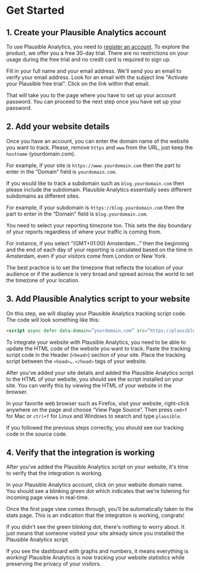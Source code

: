 # Get Started

## 1. Create your Plausible Analytics account

To use Plausible Analytics, you need to [register an account](https://plausible.io/register). To explore the product, we offer you a free 30-day trial. There are no restrictions on your usage during the free trial and no credit card is required to sign up.

Fill in your full name and your email address. We'll send you an email to verify your email address. Look for an email with the subject line "Activate your Plausible free trial". Click on the link within that email.

That will take you to the page where you have to set up your account password. You can proceed to the next step once you have set up your password.

## 2. Add your website details

Once you have an account, you can enter the domain name of the website you want to track. Please, remove `https` and `www` from the URL, just keep the `hostname` (yourdomain.com).

For example, if your site is `https://www.yourdomain.com` then the part to enter in the “Domain” field is `yourdomain.com`.

If you would like to track a subdomain such as `blog.yourdomain.com` then please include the subdomain. Plausible Analytics essentially sees different subdomains as different sites.

For example, if your subdomain is `https://blog.yourdomain.com` then the part to enter in the “Domain” field is `blog.yourdomain.com`.

You need to select your reporting timezone too. This sets the day boundary of your reports regardless of where your traffic is coming from.

For instance, if you select “(GMT+01:00) Amsterdam…” then the beginning and the end of each day of your reporting is calculated based on the time in Amsterdam, even if your visitors come from London or New York.

The best practice is to set the timezone that reflects the location of your audience or if the audience is very broad and spread across the world to set the timezone of your location.

## 3. Add Plausible Analytics script to your website

On this step, we will display your Plausible Analytics tracking script code. The code will look something like this:

```html
<script async defer data-domain=”yourdomain.com” src=”https://plausible.io/js/plausible.js”></script>
```

To integrate your website with Plausible Analytics, you need to be able to update the HTML code of the website you want to track. Paste the tracking script code in the Header (`<head>`) section of your site. Place the tracking script between the `<head>….</head>` tags of your website.

After you've added your site details and added the Plausible Analytics script to the HTML of your website, you should see the script installed on your site. You can verify this by viewing the HTML of your website in the browser.

In your favorite web browser such as Firefox, visit your website, right-click anywhere on the page and choose “View Page Source”. Then press `cmd+f` for Mac or `ctrl+f` for Linux and Windows to search and type `plausible`.

If you followed the previous steps correctly, you should see our tracking code in the source code.

## 4. Verify that the integration is working

After you've added the Plausible Analytics script on your website, it's time to verify that the integration is working.

In your Plausible Analytics account, click on your website domain name. You should see a blinking green dot which indicates that we’re listening for incoming page views in real-time.

Once the first page view comes through, you'll be automatically taken to the stats page. This is an indication that the integration is working, congrats!

If you didn't see the green blinking dot, there's nothing to worry about. It just means that someone visited your site already since you installed the Plausible Analytics script.

If you see the dashboard with graphs and numbers, it means everything is working! Plausible Analytics is now tracking your website statistics while preserving the privacy of your visitors.
